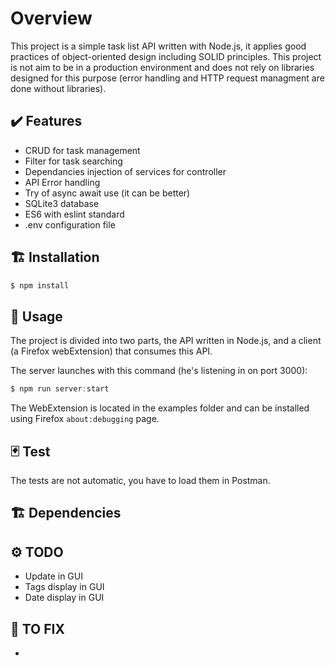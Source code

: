 # Overview

This project is a simple task list API written with Node.js, it applies good practices of object-oriented design including SOLID principles. This project is not aim to be in a production environment and does not rely on libraries designed for this purpose (error handling and HTTP request managment are done without libraries).


## ✔️ Features
  * CRUD for task management
  * Filter for task searching
  * Dependancies injection of services for controller
  * API Error handling
  * Try of async await use (it can be better)
  * SQLite3 database
  * ES6 with eslint standard
  * .env configuration file

## 🏗️ Installation
```js
$ npm install
```

## 🤖 Usage
The project is divided into two parts, the API written in Node.js, and a client (a Firefox webExtension) that consumes this API.

The server launches with this command (he's listening in on port 3000):
```js
$ npm run server:start
```
The WebExtension is located in the examples folder and can be installed using Firefox `about:debugging` page.

## 🃏 Test

The tests are not automatic, you have to load them in Postman.

## 🏗️ Dependencies

## ⚙️ TODO
  * Update in GUI
  * Tags display in GUI
  * Date display in GUI
  
## 🔧 TO FIX 
  * 


